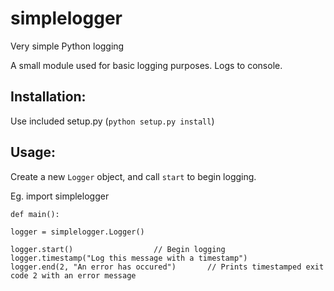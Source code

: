 simplelogger
============

Very simple Python logging

A small module used for basic logging purposes. Logs to console.

Installation:
-------------
Use included setup.py (`python setup.py install`)

Usage:
------
Create a new `Logger` object, and call `start` to begin logging.

Eg.
    import simplelogger

    def main():

    logger = simplelogger.Logger()

    logger.start()					// Begin logging
    logger.timestamp("Log this message with a timestamp")
    logger.end(2, "An error has occured")		// Prints timestamped exit code 2 with an error message
